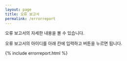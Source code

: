 ```yaml
---
layout: page
title: 오류 보고서
permalink: /errorreport
---
```


오류 보고서의 자세한 내용을 볼 수 있습니다. 

오류 보고서의 아이디를 아래 칸에 입력하고 버튼을 누르면 됩니다. 

{% include errorreport.html %}